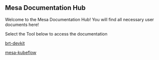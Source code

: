 ## Mesa Documentation Hub

Welcome to the Mesa Documentation Hub! You will find all necessary user documents here! 

Select the Tool below to access the documentation 

[brt-devkit](brtdevkithome.md)

[mesa-kubeflow](kubeflowhome.md)

